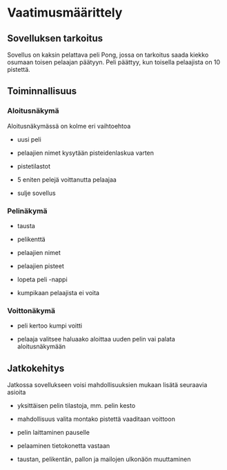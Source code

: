 # Vaatimusmäärittely

## Sovelluksen tarkoitus

Sovellus on kaksin pelattava peli Pong, jossa on tarkoitus saada kiekko osumaan toisen pelaajan päätyyn. Peli päättyy, kun toisella pelaajista on 10 pistettä.

## Toiminnallisuus

### Aloitusnäkymä

Aloitusnäkymässä on kolme eri vaihtoehtoa

* uusi peli
 * pelaajien nimet kysytään pisteidenlaskua varten

* pistetilastot

- 5 eniten pelejä voittanutta pelaajaa

* sulje sovellus

### Pelinäkymä

* tausta

* pelikenttä

* pelaajien nimet

* pelaajien pisteet

* lopeta peli -nappi
- kumpikaan pelaajista ei voita

### Voittonäkymä

* peli kertoo kumpi voitti

* pelaaja valitsee haluaako aloittaa uuden pelin vai palata aloitusnäkymään

## Jatkokehitys

Jatkossa sovellukseen voisi mahdollisuuksien mukaan lisätä seuraavia asioita

* yksittäisen pelin tilastoja, mm. pelin kesto

* mahdollisuus valita montako pistettä vaaditaan voittoon

* pelin laittaminen pauselle

* pelaaminen tietokonetta vastaan

* taustan, pelikentän, pallon ja mailojen ulkonäön muuttaminen
